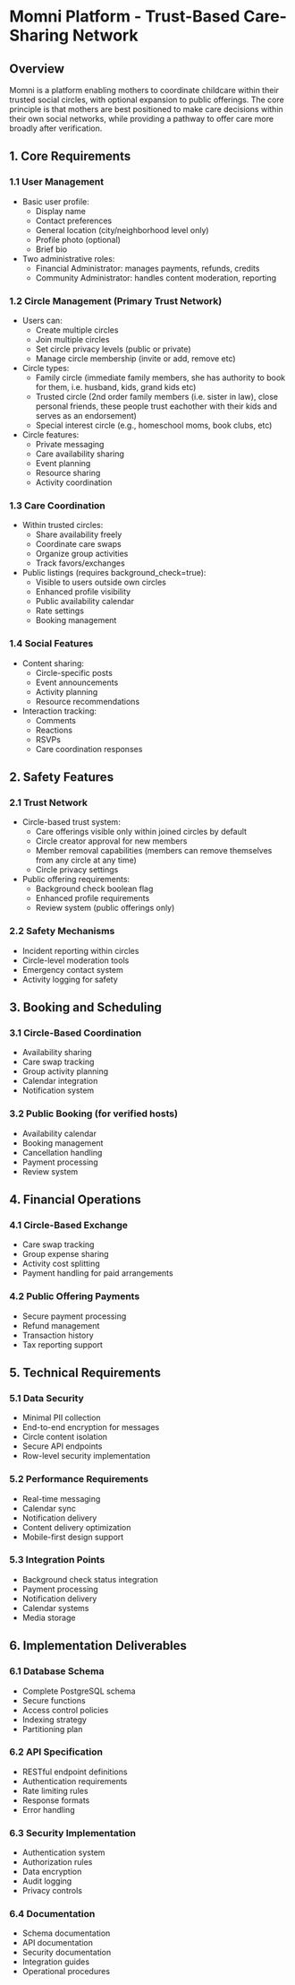 # Momni Platform - Trust-Based Care-Sharing Network

## Overview
Momni is a platform enabling mothers to coordinate childcare within their trusted social circles, with optional expansion to public offerings. The core principle is that mothers are best positioned to make care decisions within their own social networks, while providing a pathway to offer care more broadly after verification.

## 1. Core Requirements

### 1.1 User Management
- Basic user profile:
  * Display name
  * Contact preferences
  * General location (city/neighborhood level only)
  * Profile photo (optional)
  * Brief bio
- Two administrative roles:
  * Financial Administrator: manages payments, refunds, credits
  * Community Administrator: handles content moderation, reporting

### 1.2 Circle Management (Primary Trust Network)
- Users can:
  * Create multiple circles
  * Join multiple circles
  * Set circle privacy levels (public or private)
  * Manage circle membership (invite or add, remove etc)
- Circle types:
  * Family circle (immediate family members, she has authority to book for them, i.e. husband, kids, grand kids etc)
  * Trusted circle (2nd order family members (i.e. sister in law), close personal friends, these people trust eachother with their kids and serves as an endorsement) 
  * Special interest circle (e.g., homeschool moms, book clubs, etc)
- Circle features:
  * Private messaging
  * Care availability sharing
  * Event planning
  * Resource sharing
  * Activity coordination

### 1.3 Care Coordination
- Within trusted circles:
  * Share availability freely
  * Coordinate care swaps
  * Organize group activities
  * Track favors/exchanges
- Public listings (requires background_check=true):
  * Visible to users outside own circles
  * Enhanced profile visibility
  * Public availability calendar
  * Rate settings
  * Booking management

### 1.4 Social Features
- Content sharing:
  * Circle-specific posts
  * Event announcements
  * Activity planning
  * Resource recommendations
- Interaction tracking:
  * Comments
  * Reactions
  * RSVPs
  * Care coordination responses

## 2. Safety Features

### 2.1 Trust Network
- Circle-based trust system:
  * Care offerings visible only within joined circles by default
  * Circle creator approval for new members
  * Member removal capabilities (members can remove themselves from any circle at any time)
  * Circle privacy settings
- Public offering requirements:
  * Background check boolean flag
  * Enhanced profile requirements
  * Review system (public offerings only)

### 2.2 Safety Mechanisms
- Incident reporting within circles
- Circle-level moderation tools
- Emergency contact system
- Activity logging for safety

## 3. Booking and Scheduling

### 3.1 Circle-Based Coordination
- Availability sharing
- Care swap tracking
- Group activity planning
- Calendar integration
- Notification system

### 3.2 Public Booking (for verified hosts)
- Availability calendar
- Booking management
- Cancellation handling
- Payment processing
- Review system

## 4. Financial Operations

### 4.1 Circle-Based Exchange
- Care swap tracking
- Group expense sharing
- Activity cost splitting
- Payment handling for paid arrangements

### 4.2 Public Offering Payments
- Secure payment processing
- Refund management
- Transaction history
- Tax reporting support

## 5. Technical Requirements

### 5.1 Data Security
- Minimal PII collection
- End-to-end encryption for messages
- Circle content isolation
- Secure API endpoints
- Row-level security implementation

### 5.2 Performance Requirements
- Real-time messaging
- Calendar sync
- Notification delivery
- Content delivery optimization
- Mobile-first design support

### 5.3 Integration Points
- Background check status integration
- Payment processing
- Notification delivery
- Calendar systems
- Media storage

## 6. Implementation Deliverables

### 6.1 Database Schema
- Complete PostgreSQL schema
- Secure functions
- Access control policies
- Indexing strategy
- Partitioning plan

### 6.2 API Specification
- RESTful endpoint definitions
- Authentication requirements
- Rate limiting rules
- Response formats
- Error handling

### 6.3 Security Implementation
- Authentication system
- Authorization rules
- Data encryption
- Audit logging
- Privacy controls

### 6.4 Documentation
- Schema documentation
- API documentation
- Security documentation
- Integration guides
- Operational procedures

